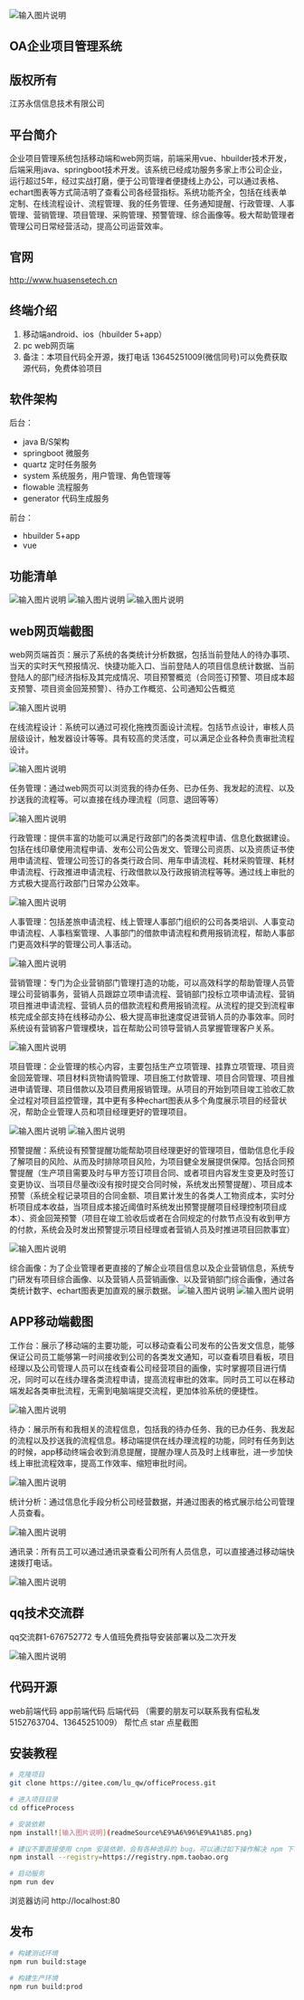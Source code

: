 ![输入图片说明](readMe/%E9%A6%96%E9%A1%B5.png)

## OA企业项目管理系统

## 版权所有
江苏永信信息技术有限公司

## 平台简介
企业项目管理系统包括移动端和web网页端，前端采用vue、hbuilder技术开发，后端采用java、springboot技术开发。该系统已经成功服务多家上市公司企业，运行超过5年，经过实战打磨，便于公司管理者便捷线上办公，可以通过表格、echart图表等方式简洁明了查看公司各经营指标。系统功能齐全，包括在线表单定制、在线流程设计、流程管理、我的任务管理、任务通知提醒、行政管理、人事管理、营销管理、项目管理、采购管理、预警管理、综合画像等。极大帮助管理者管理公司日常经营活动，提高公司运营效率。

## 官网
http://www.huasensetech.cn

## 终端介绍
1. 移动端android、ios（hbuilder 5+app）
2. pc web网页端
3. 备注：本项目代码全开源，拨打电话 13645251009(微信同号)可以免费获取源代码，免费体验项目

## 软件架构
后台：

- java B/S架构
- springboot 微服务
- quartz  定时任务服务
- system 系统服务，用户管理、角色管理等
- flowable 流程服务
- generator 代码生成服务

前台：

- hbuilder 5+app
- vue

## 功能清单
![输入图片说明](readMe/%E5%8A%9F%E8%83%BD%E6%B8%85%E5%8D%951.png)
![输入图片说明](readMe/%E5%8A%9F%E8%83%BD%E6%B8%85%E5%8D%952.png)
![输入图片说明](readMe/%E5%8A%9F%E8%83%BD%E6%B8%85%E5%8D%953.png)

## web网页端截图
web网页端首页：展示了系统的各类统计分析数据，包括当前登陆人的待办事项、当天的实时天气预报情况、快捷功能入口、当前登陆人的项目信息统计数据、当前登陆人的部门经济指标及其完成情况、项目预警概览（合同签订预警、项目成本超支预警、项目资金回笼预警）、待办工作概览、公司通知公告概览

![输入图片说明](readMe/web%E9%A6%96%E9%A1%B5.png)

在线流程设计：系统可以通过可视化拖拽页面设计流程。包括节点设计，审核人员层级设计，触发器设计等等。具有较高的灵活度，可以满足企业各种负责审批流程设计。

![输入图片说明](readMe/%E5%9C%A8%E7%BA%BF%E6%B5%81%E7%A8%8B%E8%AE%BE%E8%AE%A1.png)

任务管理：通过web网页可以浏览我的待办任务、已办任务、我发起的流程、以及抄送我的流程等。可以直接在线办理流程（同意、退回等等）

![输入图片说明](readMe/%E4%BB%BB%E5%8A%A1%E7%AE%A1%E7%90%86.png)

行政管理：提供丰富的功能可以满足行政部门的各类流程申请、信息化数据建设。包括在线印章使用流程申请、发布公司公告发文、管理公司资质、以及资质证书使用申请流程、管理公司签订的各类行政合同、用车申请流程、耗材采购管理、耗材申请流程、行政推进申请流程、行政借款以及行政报销流程等等。通过线上审批的方式极大提高行政部门日常办公效率。

![输入图片说明](readMe/%E8%A1%8C%E6%94%BF%E7%AE%A1%E7%90%86.png)

人事管理：包括差旅申请流程、线上管理人事部门组织的公司各类培训、人事变动申请流程、人事档案管理、人事部门的借款申请流程和费用报销流程，帮助人事部门更高效科学的管理公司人事活动。

![输入图片说明](readMe/%E4%BA%BA%E4%BA%8B%E7%AE%A1%E7%90%86.png)

营销管理：专门为企业营销部门管理打造的功能，可以高效科学的帮助管理人员管理公司营销事务，营销人员跟踪立项申请流程、营销部门投标立项申请流程、营销项目推进申请流程、营销人员的借款流程和费用报销流程。从流程的提交到流程审核完成全部支持在线移动办公、极大提高审批速度促进营销人员的办事效率。同时系统设有营销客户管理模块，旨在帮助公司领导营销人员掌握管理客户关系。

![输入图片说明](readMe/%E8%90%A5%E9%94%80%E7%AE%A1%E7%90%86.png)

项目管理：企业管理的核心内容，主要包括生产立项管理、挂靠立项管理、项目资金回笼管理、项目材料货物请购管理、项目施工付款管理、项目合同管理、项目推进申请管理、项目借款以及项目费用报销管理。从项目的开始到项目竣工验收汇款全过程对项目监控管理，其中更有多种echart图表从多个角度展示项目的经营状况，帮助企业管理人员和项目经理更好的管理项目。

![输入图片说明](readMe/%E7%94%9F%E4%BA%A7%E7%AB%8B%E9%A1%B9.png)
![输入图片说明](readMe/%E5%90%88%E5%90%8C%E7%AE%A1%E7%90%86.png)

预警提醒：系统设有预警提醒功能帮助项目经理更好的管理项目，借助信息化手段了解项目的风险、从而及时排除项目风险，为项目健全发展提供保障。包括合同预警提醒（生产项目需要及时与甲方签订项目合同、或者项目内容发生变更及时签订变更协议、当项目尽量改i没有按时提交合同时候，系统发出预警提醒）、项目成本预警（系统全程记录项目的合同金额、项目累计发生的各类人工物资成本，实时分析项目成本收益，当项目成本接近阈值时系统发出预警提醒项目经理控制项目成本）、资金回笼预警（项目在竣工验收后或者在合同规定的付款节点没有收到甲方的付款，系统会及时发出预警提示项目经理或者营销人员及时推进项目回款事宜）

![输入图片说明](readMe/%E9%A2%84%E8%AD%A6%E6%8F%90%E9%86%92.png)

综合画像：为了企业管理者更直接的了解企业项目信息以及企业营销信息，系统专门研发有项目综合画像、以及营销人员营销画像、以及营销部门综合画像，通过各类统计数字、echart图表更加直观的展示数据。
![输入图片说明](readMe/%E9%A1%B9%E7%9B%AE%E7%9C%8B%E6%9D%BF.png)
![输入图片说明](readMe/%E8%90%A5%E9%94%80%E9%83%A8%E9%97%A8%E7%94%BB%E5%83%8F.png)

## APP移动端截图

工作台：展示了移动端的主要功能，可以移动查看公司发布的公告发文信息，能够保证公司员工能够第一时间接收到公司的各类发文通知，可以查看项目看板，项目经理以及公司管理人员可以在线查看公司经营项目的画像，实时掌握项目进行情况，同时可以在线办理各类流程申请，提高流程审批的效率。同时员工可以在移动端发起各类审批流程，无需到电脑端提交流程，更加体验系统的便捷性。

![输入图片说明](readMe/1682058457650.png)

待办：展示所有和我相关的流程信息，包括我的待办任务、我的已办任务、我发起的流程以及抄送我的流程信息。移动端提供在线办理流程的功能，同时有任务到达的时候，app移动终端会收到消息提醒，提醒办理人员及时上线审批，进一步加快线上审批流程效率，提高工作效率、缩短审批时间。

![输入图片说明](readMe/%E7%A7%BB%E5%8A%A8%E7%AB%AF%E5%BE%85%E5%8A%9E.png)

统计分析：通过信息化手段分析公司经营数据，并通过图表的格式展示给公司管理人员查看。

![输入图片说明](readMe/%E7%BB%9F%E8%AE%A1%E5%88%86%E6%9E%90.png)

通讯录：所有员工可以通过通讯录查看公司所有人员信息，可以直接通过移动端快速拨打电话。

![输入图片说明](readMe/%E9%80%9A%E8%AE%AF%E5%BD%95.png)

## qq技术交流群

qq交流群1-676752772 专人值班免费指导安装部署以及二次开发

![输入图片说明](readMe/%E5%BE%AE%E4%BF%A1%E5%9B%BE%E7%89%87_20230421151841.jpg)

## 代码开源

web前端代码 app前端代码 后端代码 （需要的朋友可以联系我有偿私发 5152763704、13645251009） 帮忙点 star 点星截图

## 安装教程

```bash
# 克隆项目
git clone https://gitee.com/lu_qw/officeProcess.git

# 进入项目目录
cd officeProcess

# 安装依赖
npm install![输入图片说明](readmeSource%E9%A6%96%E9%A1%B5.png)

# 建议不要直接使用 cnpm 安装依赖，会有各种诡异的 bug。可以通过如下操作解决 npm 下载速度慢的问题
npm install --registry=https://registry.npm.taobao.org

# 启动服务
npm run dev
```

浏览器访问 http://localhost:80
 
## 发布

```bash
# 构建测试环境
npm run build:stage

# 构建生产环境
npm run build:prod
```
